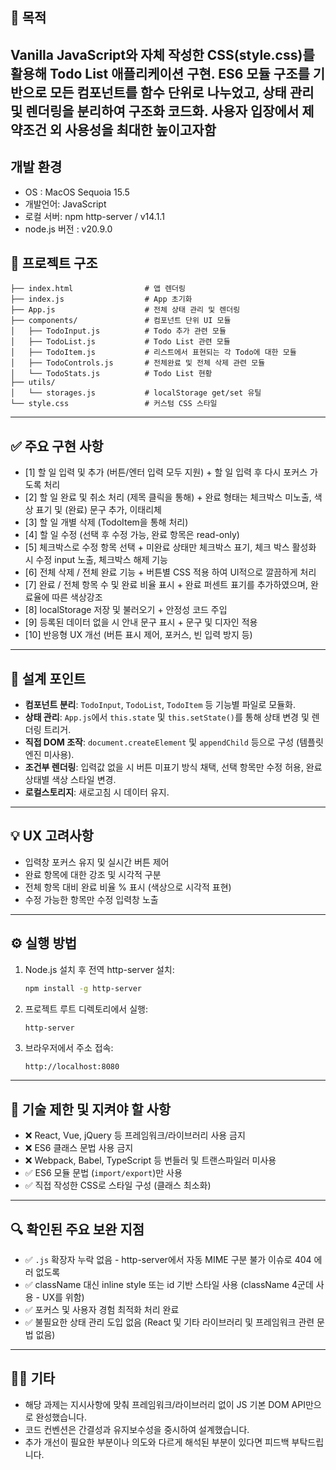 ## 📌 목적
Vanilla JavaScript와 자체 작성한 CSS(style.css)를 활용해 Todo List 애플리케이션 구현.
ES6 모듈 구조를 기반으로 모든 컴포넌트를 함수 단위로 나누었고, 상태 관리 및 렌더링을 분리하여 구조화 코드화.
사용자 입장에서 제약조건 외 사용성을 최대한 높이고자함 
---

## 개발 환경 
- OS : MacOS Sequoia 15.5
- 개발언어: JavaScript
- 로컬 서버: npm http-server / v14.1.1
- node.js 버전 : v20.9.0 

## 🧱 프로젝트 구조

```
├── index.html                # 앱 렌더링
├── index.js                  # App 초기화
├── App.js                    # 전체 상태 관리 및 렌더링
├── components/               # 컴포넌트 단위 UI 모듈
│   ├── TodoInput.js          # Todo 추가 관련 모듈 
│   ├── TodoList.js           # Todo List 관련 모듈 
│   ├── TodoItem.js           # 리스트에서 표현되는 각 Todo에 대한 모듈 
│   ├── TodoControls.js       # 전체완료 및 전체 삭제 관련 모듈 
│   └── TodoStats.js          # Todo List 현황 
├── utils/
│   └── storages.js           # localStorage get/set 유틸
└── style.css                 # 커스텀 CSS 스타일
```

---

## ✅ 주요 구현 사항

- [1] 할 일 입력 및 추가 (버튼/엔터 입력 모두 지원) + 할 일 입력 후 다시 포커스 가도록 처리 
- [2] 할 일 완료 및 취소 처리 (제목 클릭을 통해) + 완료 형태는 체크박스 미노출, 색상 표기 및 (완료) 문구 추가, 이태리체
- [3] 할 일 개별 삭제 (TodoItem을 통해 처리) 
- [4] 할 일 수정 (선택 후 수정 가능, 완료 항목은 read-only)
- [5] 체크박스로 수정 항목 선택 + 미완료 상태만 체크박스 표기, 체크 박스 활성화 시 수정 input 노출, 체크박스 해제 기능 
- [6] 전체 삭제 / 전체 완료 기능 + 버튼별 CSS 적용 하여 UI적으로 깔끔하게 처리 
- [7] 완료 / 전체 항목 수 및 완료 비율 표시 + 완료 퍼센트 표기를 추가하였으며, 완료율에 따른 색상강조 
- [8] localStorage 저장 및 불러오기 + 안정성 코드 주입 
- [9] 등록된 데이터 없을 시 안내 문구 표시 + 문구 및 디자인 적용 
- [10] 반응형 UX 개선 (버튼 표시 제어, 포커스, 빈 입력 방지 등)

---

## 🧠 설계 포인트

- **컴포넌트 분리**: `TodoInput`, `TodoList`, `TodoItem` 등 기능별 파일로 모듈화.
- **상태 관리**: `App.js`에서 `this.state` 및 `this.setState()`를 통해 상태 변경 및 렌더링 트리거.
- **직접 DOM 조작**: `document.createElement` 및 `appendChild` 등으로 구성 (템플릿 엔진 미사용).
- **조건부 렌더링**: 입력값 없을 시 버튼 미표기 방식 채택, 선택 항목만 수정 허용, 완료 상태별 색상 스타일 변경.
- **로컬스토리지**: 새로고침 시 데이터 유지.

---

## 💡 UX 고려사항

- 입력창 포커스 유지 및 실시간 버튼 제어
- 완료 항목에 대한 강조 및 시각적 구분
- 전체 항목 대비 완료 비율 % 표시 (색상으로 시각적 표현)
- 수정 가능한 항목만 수정 입력창 노출

---

## ⚙️ 실행 방법

1. Node.js 설치 후 전역 http-server 설치:
   ```bash
   npm install -g http-server
   ```

2. 프로젝트 루트 디렉토리에서 실행:
   ```bash
   http-server
   ```

3. 브라우저에서 주소 접속:
   ```
   http://localhost:8080
   ```

---

## 🚫 기술 제한 및 지켜야 할 사항

- ❌ React, Vue, jQuery 등 프레임워크/라이브러리 사용 금지
- ❌ ES6 클래스 문법 사용 금지
- ❌ Webpack, Babel, TypeScript 등 번들러 및 트랜스파일러 미사용
- ✅ ES6 모듈 문법 (`import/export`)만 사용
- ✅ 직접 작성한 CSS로 스타일 구성 (클래스 최소화)

---

## 🔍 확인된 주요 보완 지점

- ✅ `.js` 확장자 누락 없음 - http-server에서 자동 MIME 구분 불가 이슈로 404 에러 없도록 
- ✅ className 대신 inline style 또는 id 기반 스타일 사용 (className 4군데 사용 - UX를 위함)
- ✅ 포커스 및 사용자 경험 최적화 처리 완료
- ✅ 불필요한 상태 관리 도입 없음 (React 및 기타 라이브러리 및 프레임워크 관련 문법 없음)

---

## 🙋🏻 기타

- 해당 과제는 지시사항에 맞춰 프레임워크/라이브러리 없이 JS 기본 DOM API만으로 완성했습니다.
- 코드 컨벤션은 간결성과 유지보수성을 중시하여 설계했습니다.
- 추가 개선이 필요한 부분이나 의도와 다르게 해석된 부분이 있다면 피드백 부탁드립니다.
